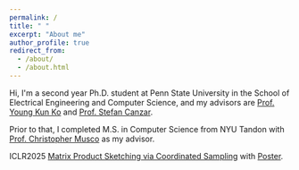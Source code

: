 ```yaml
---
permalink: /
title: " "
excerpt: "About me"
author_profile: true
redirect_from: 
  - /about/
  - /about.html
---
```


Hi, I'm a second year Ph.D. student at Penn State University in the School of Electrical Engineering and Computer Science, and my advisors are [Prof. Young Kun Ko](https://youngkunko.github.io/) and [Prof. Stefan Canzar](https://canzarlab.com/).

Prior to that, I completed M.S. in Computer Science from NYU Tandon with [Prof. Christopher Musco](https://www.chrismusco.com/) as my advisor. 

ICLR2025 [Matrix Product Sketching via Coordinated Sampling](/files/12181_Matrix_Product_Sketching-2.pdf) with [Poster](/files/iclr2025_matrix_product__Copy_.pdf).

